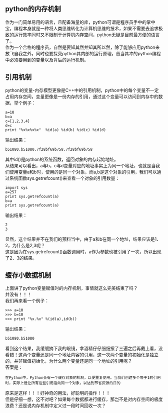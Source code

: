 ## python的内存机制
作为一门简单易用的语言，且配备海量的库，python可谓是程序员手中的掌中宝，编程本身就是一种将人类思维转化为计算机思维的技术，如果不需要去追求极致的运行效率同时又不限制于计算机内存空间，python无疑是目前最方便的语言了。  
作为一个合格的程序员，自然是要知其然并知其所以然，除了能够应用python来放飞自我之外，同时也要探究python其内部的运行原理，首当其冲的python编程中必须要用到的变量以及背后的运行机制。
## 引用机制
python的变量-内存模型更像是C++中的引用机制，python中的每个变量不一定占用内存空间，变量更像是一份内存的引用，通过这个变量可以访问到内存中的数据，举个例子：

    a=10
    b=a
    c=[1,2,3,4]
    d=c
    print "%x%x%x%x"  %id(a) %id(b) %id(c) %id(d)
输出结果：

    b51080.b51080.7f28bf69b758.7f28bf69b758
其中id()是python的系统函数，返回对象的内存起始地址。  
从结果可以看出，a与b，c与d变量对应的地址事实上为同一个地址，也就是当我们使用变量a和b时，使用的是同一个对象，而a,b是这个对象的引用，我们可以通过系统函数sys.getrefcount()来查看一个对象的引用数量：

    import sys
    a=257
    print sys.getrefcount(a)
    b=a
    print sys.getrefcount(a)
输出结果：

    2
    3
显然，这个结果并不在我们的预料当中，由于a和b在同一个地址，结果应该是1、2，为什么是2,3呢？  
这是因为在sys.getrefcount()函数调用时，a作为参数也被引用了一次，所以出现了2、3的结果。

## 缓存小数据机制
上面讲了python变量赋值时的内存机制，事情就这么完美结束了吗？  
并没有！！！  
我们再来看一个例子：

    >>> a=10
    >>> b=10
    >>> print "%x.%x" %(id(a),id(b))
输出结果：

    b51080.b51080
看到这个结果，我缓缓摘下我的眼镜，拿酒精仔仔细细擦了三遍之后再戴上看，没看错！这两个变量还是同一个地址内容的引用，这一次两个变量的初始化是独立的，并非赋值初始化，为什么两个变量还是同一个地址的引用呢？  
答案是：

    在Python中，Python会有一个缓存对象的机制，以便重复使用。当我们创建多个等于1的引用时，实际上是让所有这些引用指向同一个对象，以达到节省资源的目的
原来是这样！！！好神奇的用法，好聪明的操作！！！  
但是仔细一想，这不对吧？如果每个数据都进行缓存，那岂不是对内存空间的极度浪费？还是说内存机制中定义过一段时间回收一次？
